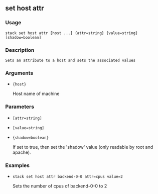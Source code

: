 ## set host attr

### Usage

`stack set host attr [host ...] {attr=string} {value=string} [shadow=boolean]`

### Description


	Sets an attribute to a host and sets the associated values 

	

### Arguments

* `{host}`

   Host name of machine


### Parameters
* `[attr=string]`
* `[value=string]`
* `{shadow=boolean}`

   If set to true, then set the 'shadow' value (only readable by root
	and apache).

### Examples

* `stack set host attr backend-0-0 attr=cpus value=2`

   Sets the number of cpus of backend-0-0 to 2



